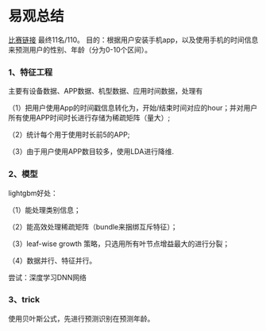 # 易观总结
[比赛链接](https://www.tinymind.cn/competitions/43#ranking)
最终11名/110。
目的：根据用户安装手机app，以及使用手机的时间信息来预测用户的性别、年龄（分为0-10个区间）。

### 1、特征工程
主要有设备数据、APP数据、机型数据、应用时间数据，处理有

（1）把用户使用App的时间戳信息转化为，开始/结束时间对应的hour；并对用户所有使用APP时间时长进行存储为稀疏矩阵（量大）;

（2）统计每个用于使用时长前5的APP;

（3）由于用户使用APP数目较多，使用LDA进行降维.

### 2、模型
lightgbm好处：

（1）能处理类别信息；

（2）能高效处理稀疏矩阵（bundle来捆绑互斥特征）；

（3）leaf-wise growth 策略，只选用所有叶节点增益最大的进行分裂；

（4）数据并行、特征并行。

尝试：深度学习DNN网络

### 3、trick

使用贝叶斯公式，先进行预测识别在预测年龄。
